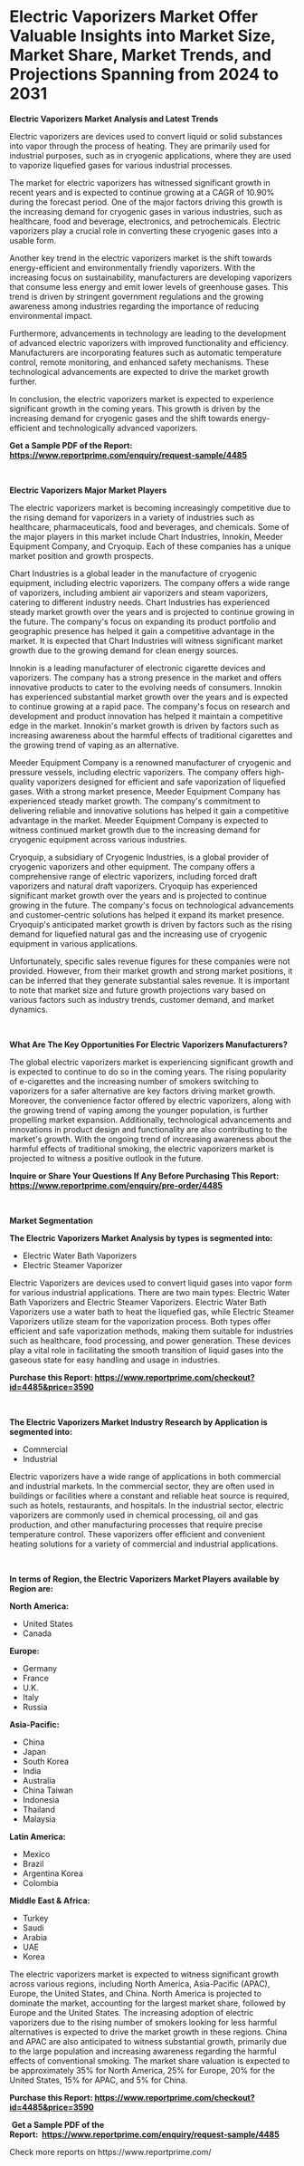 <p><h1>Electric Vaporizers Market Offer Valuable Insights into Market Size, Market Share, Market Trends, and Projections Spanning from 2024 to 2031</h1></p><p><strong>Electric Vaporizers Market Analysis and Latest Trends</strong></p>
<p><p>Electric vaporizers are devices used to convert liquid or solid substances into vapor through the process of heating. They are primarily used for industrial purposes, such as in cryogenic applications, where they are used to vaporize liquefied gases for various industrial processes.</p><p>The market for electric vaporizers has witnessed significant growth in recent years and is expected to continue growing at a CAGR of 10.90% during the forecast period. One of the major factors driving this growth is the increasing demand for cryogenic gases in various industries, such as healthcare, food and beverage, electronics, and petrochemicals. Electric vaporizers play a crucial role in converting these cryogenic gases into a usable form.</p><p>Another key trend in the electric vaporizers market is the shift towards energy-efficient and environmentally friendly vaporizers. With the increasing focus on sustainability, manufacturers are developing vaporizers that consume less energy and emit lower levels of greenhouse gases. This trend is driven by stringent government regulations and the growing awareness among industries regarding the importance of reducing environmental impact.</p><p>Furthermore, advancements in technology are leading to the development of advanced electric vaporizers with improved functionality and efficiency. Manufacturers are incorporating features such as automatic temperature control, remote monitoring, and enhanced safety mechanisms. These technological advancements are expected to drive the market growth further.</p><p>In conclusion, the electric vaporizers market is expected to experience significant growth in the coming years. This growth is driven by the increasing demand for cryogenic gases and the shift towards energy-efficient and technologically advanced vaporizers.</p></p>
<p><strong>Get a Sample PDF of the Report:&nbsp; <a href="https://www.reportprime.com/enquiry/request-sample/4485">https://www.reportprime.com/enquiry/request-sample/4485</a></strong></p>
<p>&nbsp;</p>
<p><strong>Electric Vaporizers Major Market Players</strong></p>
<p><p>The electric vaporizers market is becoming increasingly competitive due to the rising demand for vaporizers in a variety of industries such as healthcare, pharmaceuticals, food and beverages, and chemicals. Some of the major players in this market include Chart Industries, Innokin, Meeder Equipment Company, and Cryoquip. Each of these companies has a unique market position and growth prospects.</p><p>Chart Industries is a global leader in the manufacture of cryogenic equipment, including electric vaporizers. The company offers a wide range of vaporizers, including ambient air vaporizers and steam vaporizers, catering to different industry needs. Chart Industries has experienced steady market growth over the years and is projected to continue growing in the future. The company's focus on expanding its product portfolio and geographic presence has helped it gain a competitive advantage in the market. It is expected that Chart Industries will witness significant market growth due to the growing demand for clean energy sources.</p><p>Innokin is a leading manufacturer of electronic cigarette devices and vaporizers. The company has a strong presence in the market and offers innovative products to cater to the evolving needs of consumers. Innokin has experienced substantial market growth over the years and is expected to continue growing at a rapid pace. The company's focus on research and development and product innovation has helped it maintain a competitive edge in the market. Innokin's market growth is driven by factors such as increasing awareness about the harmful effects of traditional cigarettes and the growing trend of vaping as an alternative.</p><p>Meeder Equipment Company is a renowned manufacturer of cryogenic and pressure vessels, including electric vaporizers. The company offers high-quality vaporizers designed for efficient and safe vaporization of liquefied gases. With a strong market presence, Meeder Equipment Company has experienced steady market growth. The company's commitment to delivering reliable and innovative solutions has helped it gain a competitive advantage in the market. Meeder Equipment Company is expected to witness continued market growth due to the increasing demand for cryogenic equipment across various industries.</p><p>Cryoquip, a subsidiary of Cryogenic Industries, is a global provider of cryogenic vaporizers and other equipment. The company offers a comprehensive range of electric vaporizers, including forced draft vaporizers and natural draft vaporizers. Cryoquip has experienced significant market growth over the years and is projected to continue growing in the future. The company's focus on technological advancements and customer-centric solutions has helped it expand its market presence. Cryoquip's anticipated market growth is driven by factors such as the rising demand for liquefied natural gas and the increasing use of cryogenic equipment in various applications.</p><p>Unfortunately, specific sales revenue figures for these companies were not provided. However, from their market growth and strong market positions, it can be inferred that they generate substantial sales revenue. It is important to note that market size and future growth projections vary based on various factors such as industry trends, customer demand, and market dynamics.</p></p>
<p>&nbsp;</p>
<p><strong>What Are The Key Opportunities For Electric Vaporizers Manufacturers?</strong></p>
<p><p>The global electric vaporizers market is experiencing significant growth and is expected to continue to do so in the coming years. The rising popularity of e-cigarettes and the increasing number of smokers switching to vaporizers for a safer alternative are key factors driving market growth. Moreover, the convenience factor offered by electric vaporizers, along with the growing trend of vaping among the younger population, is further propelling market expansion. Additionally, technological advancements and innovations in product design and functionality are also contributing to the market's growth. With the ongoing trend of increasing awareness about the harmful effects of traditional smoking, the electric vaporizers market is projected to witness a positive outlook in the future.</p></p>
<p><strong>Inquire or Share Your Questions If Any Before Purchasing This Report: <a href="https://www.reportprime.com/enquiry/pre-order/4485">https://www.reportprime.com/enquiry/pre-order/4485</a></strong></p>
<p>&nbsp;</p>
<p><strong>Market Segmentation</strong></p>
<p><strong>The Electric Vaporizers Market Analysis by types is segmented into:</strong></p>
<p><ul><li>Electric Water Bath Vaporizers</li><li>Electric Steamer Vaporizer</li></ul></p>
<p><p>Electric Vaporizers are devices used to convert liquid gases into vapor form for various industrial applications. There are two main types: Electric Water Bath Vaporizers and Electric Steamer Vaporizers. Electric Water Bath Vaporizers use a water bath to heat the liquefied gas, while Electric Steamer Vaporizers utilize steam for the vaporization process. Both types offer efficient and safe vaporization methods, making them suitable for industries such as healthcare, food processing, and power generation. These devices play a vital role in facilitating the smooth transition of liquid gases into the gaseous state for easy handling and usage in industries.</p></p>
<p><strong>Purchase this Report:&nbsp;<a href="https://www.reportprime.com/checkout?id=4485&price=3590">https://www.reportprime.com/checkout?id=4485&price=3590</a></strong></p>
<p>&nbsp;</p>
<p><strong>The Electric Vaporizers Market Industry Research by Application is segmented into:</strong></p>
<p><ul><li>Commercial</li><li>Industrial</li></ul></p>
<p><p>Electric vaporizers have a wide range of applications in both commercial and industrial markets. In the commercial sector, they are often used in buildings or facilities where a constant and reliable heat source is required, such as hotels, restaurants, and hospitals. In the industrial sector, electric vaporizers are commonly used in chemical processing, oil and gas production, and other manufacturing processes that require precise temperature control. These vaporizers offer efficient and convenient heating solutions for a variety of commercial and industrial applications.</p></p>
<p>&nbsp;</p>
<p><strong>In terms of Region, the Electric Vaporizers Market Players available by Region are:</strong></p>
<p>
    <p> <strong> North America: </strong>
        <ul>
            <li>United States</li>
            <li>Canada</li>
        </ul>
        </p> 
    <p> <strong> Europe: </strong>
        <ul>
            <li>Germany</li>
            <li>France</li>
            <li>U.K.</li>
            <li>Italy</li>
            <li>Russia</li>
        </ul>
        </p> 
    <p> <strong> Asia-Pacific: </strong>
        <ul>
            <li>China</li>
            <li>Japan</li>
            <li>South Korea</li>
            <li>India</li>
            <li>Australia</li>
            <li>China Taiwan</li>
            <li>Indonesia</li>
            <li>Thailand</li>
            <li>Malaysia</li>
        </ul>
        </p> 
    <p> <strong> Latin America: </strong>
        <ul>
            <li>Mexico</li>
            <li>Brazil</li>
            <li>Argentina Korea</li>
            <li>Colombia</li>
        </ul>
        </p> 
    <p> <strong> Middle East & Africa: </strong>
        <ul>
            <li>Turkey</li>
            <li>Saudi</li>
            <li>Arabia</li>
            <li>UAE</li>
            <li>Korea</li>
        </ul>
    </p>
    </p>
<p><p>The electric vaporizers market is expected to witness significant growth across various regions, including North America, Asia-Pacific (APAC), Europe, the United States, and China. North America is projected to dominate the market, accounting for the largest market share, followed by Europe and the United States. The increasing adoption of electric vaporizers due to the rising number of smokers looking for less harmful alternatives is expected to drive the market growth in these regions. China and APAC are also anticipated to witness substantial growth, primarily due to the large population and increasing awareness regarding the harmful effects of conventional smoking. The market share valuation is expected to be approximately 35% for North America, 25% for Europe, 20% for the United States, 15% for APAC, and 5% for China.</p></p>
<p><strong>Purchase this Report: <a href="https://www.reportprime.com/checkout?id=4485&price=3590">https://www.reportprime.com/checkout?id=4485&price=3590</a></strong></p>
<p>&nbsp;<strong>Get a Sample PDF of the Report:&nbsp;&nbsp;<a href="https://www.reportprime.com/enquiry/request-sample/4485">https://www.reportprime.com/enquiry/request-sample/4485</a></strong></p>
<p><strong></strong></p>
<p>Check more reports on https://www.reportprime.com/</p>